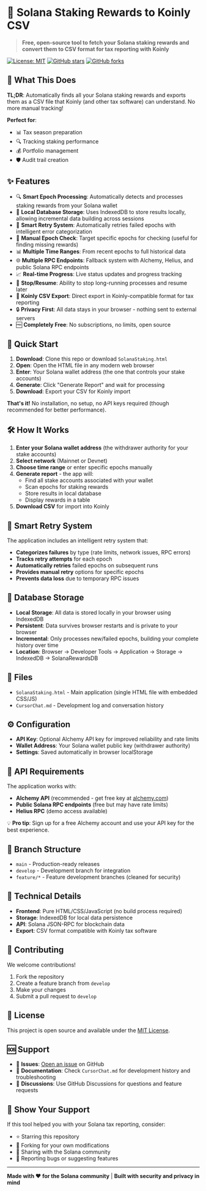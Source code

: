 # 🌟 Solana Staking Rewards to Koinly CSV

> **Free, open-source tool to fetch your Solana staking rewards and convert them to CSV format for tax reporting with Koinly**

[![License: MIT](https://img.shields.io/badge/License-MIT-yellow.svg)](https://opensource.org/licenses/MIT)
[![GitHub stars](https://img.shields.io/github/stars/Koderalus/SolanaStakingRewards.svg?style=social&label=Star)](https://github.com/Koderalus/SolanaStakingRewards)
[![GitHub forks](https://img.shields.io/github/forks/Koderalus/SolanaStakingRewards.svg?style=social&label=Fork)](https://github.com/Koderalus/SolanaStakingRewards/fork)

## 🚀 What This Does

**TL;DR**: Automatically finds all your Solana staking rewards and exports them as a CSV file that Koinly (and other tax software) can understand. No more manual tracking! 

**Perfect for**:
- 📊 Tax season preparation
- 🔍 Tracking staking performance
- 💰 Portfolio management
- 🛡️ Audit trail creation

## ✨ Features

- 🔍 **Smart Epoch Processing**: Automatically detects and processes staking rewards from your Solana wallet
- 💾 **Local Database Storage**: Uses IndexedDB to store results locally, allowing incremental data building across sessions  
- 🔄 **Smart Retry System**: Automatically retries failed epochs with intelligent error categorization
- 🎯 **Manual Epoch Check**: Target specific epochs for checking (useful for finding missing rewards)
- 📊 **Multiple Time Ranges**: From recent epochs to full historical data
- 🌐 **Multiple RPC Endpoints**: Fallback system with Alchemy, Helius, and public Solana RPC endpoints
- 📈 **Real-time Progress**: Live status updates and progress tracking
- 🛑 **Stop/Resume**: Ability to stop long-running processes and resume later
- 📄 **Koinly CSV Export**: Direct export in Koinly-compatible format for tax reporting
- 🔒 **Privacy First**: All data stays in your browser - nothing sent to external servers
- 🆓 **Completely Free**: No subscriptions, no limits, open source

## 🎯 Quick Start

1. **Download**: Clone this repo or download `SolanaStaking.html`
2. **Open**: Open the HTML file in any modern web browser
3. **Enter**: Your Solana wallet address (the one that controls your stake accounts)
4. **Generate**: Click "Generate Report" and wait for processing
5. **Download**: Export your CSV for Koinly import

**That's it!** No installation, no setup, no API keys required (though recommended for better performance).

## 🛠️ How It Works

1. **Enter your Solana wallet address** (the withdrawer authority for your stake accounts)
2. **Select network** (Mainnet or Devnet)  
3. **Choose time range** or enter specific epochs manually
4. **Generate report** - the app will:
   - Find all stake accounts associated with your wallet
   - Scan epochs for staking rewards
   - Store results in local database
   - Display rewards in a table
5. **Download CSV** for import into Koinly

## 🧠 Smart Retry System

The application includes an intelligent retry system that:
- **Categorizes failures** by type (rate limits, network issues, RPC errors)
- **Tracks retry attempts** for each epoch
- **Automatically retries** failed epochs on subsequent runs
- **Provides manual retry** options for specific epochs  
- **Prevents data loss** due to temporary RPC issues

## 💾 Database Storage

- **Local Storage**: All data is stored locally in your browser using IndexedDB
- **Persistent**: Data survives browser restarts and is private to your browser
- **Incremental**: Only processes new/failed epochs, building your complete history over time
- **Location**: Browser → Developer Tools → Application → Storage → IndexedDB → SolanaRewardsDB

## 📁 Files

- `SolanaStaking.html` - Main application (single HTML file with embedded CSS/JS)
- `CursorChat.md` - Development log and conversation history

## ⚙️ Configuration

- **API Key**: Optional Alchemy API key for improved reliability and rate limits
- **Wallet Address**: Your Solana wallet public key (withdrawer authority)
- **Settings**: Saved automatically in browser localStorage

## 🔌 API Requirements

The application works with:
- **Alchemy API** (recommended - get free key at [alchemy.com](https://alchemy.com))
- **Public Solana RPC endpoints** (free but may have rate limits)
- **Helius RPC** (demo access available)

💡 **Pro tip**: Sign up for a free Alchemy account and use your API key for the best experience.

## 🌿 Branch Structure

- `main` - Production-ready releases
- `develop` - Development branch for integration  
- `feature/*` - Feature development branches (cleaned for security)

## 🔧 Technical Details

- **Frontend**: Pure HTML/CSS/JavaScript (no build process required)
- **Storage**: IndexedDB for local data persistence
- **API**: Solana JSON-RPC for blockchain data
- **Export**: CSV format compatible with Koinly tax software

## 🤝 Contributing

We welcome contributions! 

1. Fork the repository
2. Create a feature branch from `develop`
3. Make your changes
4. Submit a pull request to `develop`

## 📜 License

This project is open source and available under the [MIT License](LICENSE).

## 🆘 Support

- 🐛 **Issues**: [Open an issue](https://github.com/Koderalus/SolanaStakingRewards/issues) on GitHub
- 📖 **Documentation**: Check `CursorChat.md` for development history and troubleshooting
- 💬 **Discussions**: Use GitHub Discussions for questions and feature requests

## 🌟 Show Your Support

If this tool helped you with your Solana tax reporting, consider:
- ⭐ Starring this repository
- 🍴 Forking for your own modifications  
- 📢 Sharing with the Solana community
- 🐛 Reporting bugs or suggesting features

---

**Made with ❤️ for the Solana community** | **Built with security and privacy in mind** 